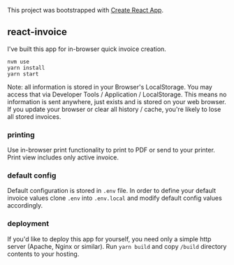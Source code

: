 This project was bootstrapped with [Create React App](https://github.com/facebookincubator/create-react-app).

## react-invoice
I've built this app for in-browser quick invoice creation.

```
nvm use
yarn install
yarn start
```

Note: all information is stored in your Browser's LocalStorage. You may access that via Developer Tools / Application / LocalStorage.
This means no information is sent anywhere, just exists and is stored on your web browser. If you update your browser or clear all history / cache, you're likely to lose all stored invoices.

### printing

Use in-browser print functionality to print to PDF or send to your printer. Print view includes only active invoice. 

### default config

Default configuration is stored in `.env` file. In order to define your default invoice values clone `.env` into `.env.local` and modify default config values accordingly.

### deployment

If you'd like to deploy this app for yourself, you need only a simple http server (Apache, Nginx or similar). Run `yarn build` and copy `/build` directory contents to your hosting.